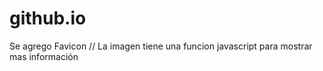 # github.io
Se agrego Favicon //
La imagen tiene una funcion javascript para mostrar mas información

